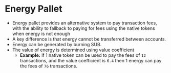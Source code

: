 # Energy Pallet

* Energy pallet provides an alternative system to pay transaction fees, with the ability to fallback
to paying for fees using the native tokens when energy is not enough
* A key difference is that energy cannot be transferred between accounts.
* Energy can be generated by burning SUB.
* The value of energy is determined using value coefficient
  * **Example:** if 1 native token can be used to pay the fees of `12` transactions, and the value coefficient is
  `6.4` then 1 energy can pay the fees of `76` transactions.